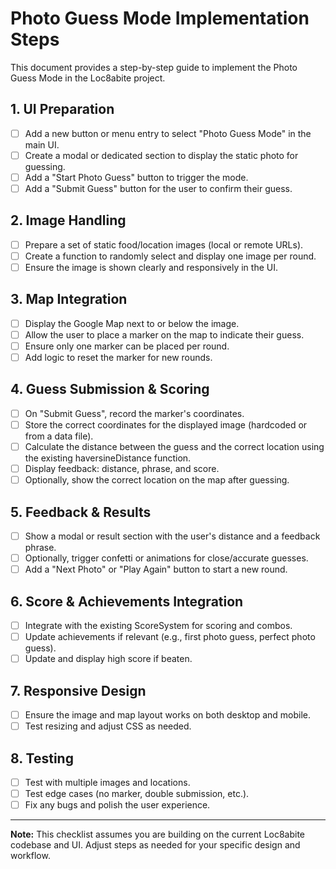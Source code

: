 # Photo Guess Mode Implementation Steps

This document provides a step-by-step guide to implement the Photo Guess Mode in the Loc8abite project.

## 1. UI Preparation
- [ ] Add a new button or menu entry to select "Photo Guess Mode" in the main UI.
- [ ] Create a modal or dedicated section to display the static photo for guessing.
- [ ] Add a "Start Photo Guess" button to trigger the mode.
- [ ] Add a "Submit Guess" button for the user to confirm their guess.

## 2. Image Handling
- [ ] Prepare a set of static food/location images (local or remote URLs).
- [ ] Create a function to randomly select and display one image per round.
- [ ] Ensure the image is shown clearly and responsively in the UI.

## 3. Map Integration
- [ ] Display the Google Map next to or below the image.
- [ ] Allow the user to place a marker on the map to indicate their guess.
- [ ] Ensure only one marker can be placed per round.
- [ ] Add logic to reset the marker for new rounds.

## 4. Guess Submission & Scoring
- [ ] On "Submit Guess", record the marker's coordinates.
- [ ] Store the correct coordinates for the displayed image (hardcoded or from a data file).
- [ ] Calculate the distance between the guess and the correct location using the existing haversineDistance function.
- [ ] Display feedback: distance, phrase, and score.
- [ ] Optionally, show the correct location on the map after guessing.

## 5. Feedback & Results
- [ ] Show a modal or result section with the user's distance and a feedback phrase.
- [ ] Optionally, trigger confetti or animations for close/accurate guesses.
- [ ] Add a "Next Photo" or "Play Again" button to start a new round.

## 6. Score & Achievements Integration
- [ ] Integrate with the existing ScoreSystem for scoring and combos.
- [ ] Update achievements if relevant (e.g., first photo guess, perfect photo guess).
- [ ] Update and display high score if beaten.

## 7. Responsive Design
- [ ] Ensure the image and map layout works on both desktop and mobile.
- [ ] Test resizing and adjust CSS as needed.

## 8. Testing
- [ ] Test with multiple images and locations.
- [ ] Test edge cases (no marker, double submission, etc.).
- [ ] Fix any bugs and polish the user experience.

---

**Note:** This checklist assumes you are building on the current Loc8abite codebase and UI. Adjust steps as needed for your specific design and workflow.
